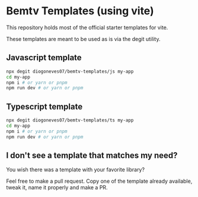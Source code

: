 # Bemtv Templates (using vite)

This repository holds most of the official starter templates for vite.

These templates are meant to be used as is via the degit utility.

## Javascript template

```bash
npx degit diogoneves07/bemtv-templates/js my-app
cd my-app
npm i # or yarn or pnpm
npm run dev # or yarn or pnpm
```

## Typescript template

```bash
npx degit diogoneves07/bemtv-templates/ts my-app
cd my-app
npm i # or yarn or pnpm
npm run dev # or yarn or pnpm
```

## I don't see a template that matches my need?

You wish there was a template with your favorite library?

Feel free to make a pull request. Copy one of the template already available, tweak it, name it properly and make a PR.
